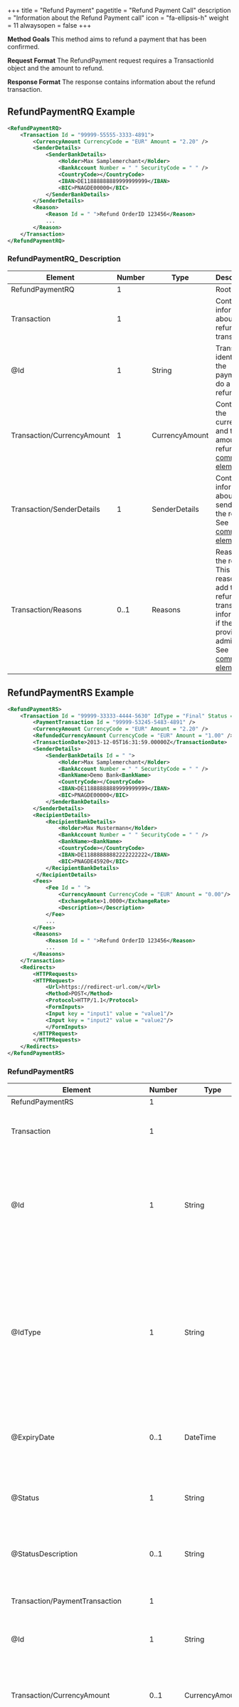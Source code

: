 +++
title = "Refund Payment"
pagetitle = "Refund Payment Call"
description = "Information about the Refund Payment call"
icon = "fa-ellipsis-h"
weight = 11
alwaysopen = false
+++

**Method Goals**
This method aims to refund a payment that has been confirmed.

**Request Format**
The RefundPayment request requires a TransactionId object and the amount to refund.

**Response Format**
The response contains information about the refund transaction.

## RefundPaymentRQ Example

~~~xml
<RefundPaymentRQ>
    <Transaction Id = "99999-55555-3333-4891">
        <CurrencyAmount CurrencyCode = "EUR" Amount = "2.20" />
        <SenderDetails>
            <SenderBankDetails>
                <Holder>Max Samplemerchant</Holder>
                <BankAccount Number = " " SecurityCode = " " />
                <CountryCode></CountryCode>
                <IBAN>DE11888888889999999999</IBAN>
                <BIC>PNAGDE00000</BIC>
            </SenderBankDetails>
        </SenderDetails>
        <Reason>
            <Reason Id = " ">Refund OrderID 123456</Reason>
            ...
        </Reason>
    </Transaction>
</RefundPaymentRQ>
~~~

### RefundPaymentRQ_ Description

|Element|Number|Type|Description|
| -----| -----| -----| ----- |
|RefundPaymentRQ|1| | Root node.|
|Transaction|1|  | Contains information about the refund transaction. |
|@Id|1| String | Transaction identifier of the payment to do a refund. |
|Transaction/CurrencyAmount|1| CurrencyAmount | Contains the currency and the amount to refund. See [common elements](../../common-elements/#currencyamount)|
|Transaction/SenderDetails|1| SenderDetails | Contains information about the sender of the refund. See [common elements](../../common-elements/#senderdetails). |
|Transaction/Reasons|0..1| Reasons | Reasons of the refund. This reasons are add to the refund transaction information if the provider admits it. See [common elements](../../common-elements/#reasons)|

## RefundPaymentRS Example

~~~xml
<RefundPaymentRS>
    <Transaction Id = "99999-33333-4444-5630" IdType = "Final" Status = "Success" StatusDescription = "Refunded">
        <PaymentTransaction Id = "99999-53245-5483-4891" />
        <CurrencyAmount CurrencyCode = "EUR" Amount = "2.20" />
        <RefundedCurrencyAmount CurrencyCode = "EUR" Amount = "1.00" />
        <TransactionDate>2013-12-05T16:31:59.00000Z</TransactionDate>
        <SenderDetails>
            <SenderBankDetails Id = " ">
                <Holder>Max Samplemerchant</Holder>
                <BankAccount Number = " " SecurityCode = " " />
                <BankName>Demo Bank<BankName>
                <CountryCode></CountryCode>
                <IBAN>DE11888888889999999999</IBAN>
                <BIC>PNAGDE00000</BIC>
            </SenderBankDetails>
        </SenderDetails>
        <RecipientDetails>
            <RecipientBankDetails>
                <Holder>Max Mustermann</Holder>
                <BankAccount Number = " " SecurityCode = " " />
                <BankName><BankName>
                <CountryCode></CountryCode>
                <IBAN>DE11888888882222222222</IBAN>
                <BIC>PNAGDE45920</BIC>
            </RecipientBankDetails>
         </RecipientDetails>
        <Fees>
            <Fee Id = " ">
                <CurrencyAmount CurrencyCode = "EUR" Amount = "0.00"/>
                <ExchangeRate>1.0000</ExchangeRate>
                <Description></Description>
            </Fee>
            ...
        </Fees>
        <Reasons>
            <Reason Id = " ">Refund OrderID 123456</Reason>
            ...
        </Reasons>
    </Transaction>
    <Redirects>
        <HTTPRequests>
        <HTTPRequest>
            <Url>https://redirect-url.com/</Url>
            <Method>POST</Method>
            <Protocol>HTTP/1.1</Protocol>
            <FormInputs>
            <Input key = "input1" value = "value1"/>
            <Input key = "input2" value = "value2"/>
            </FormInputs>
        </HTTPRequest>
        </HTTPRequests>
    </Redirects>
</RefundPaymentRS>
~~~

### RefundPaymentRS

|Element|Number|Type|Description|
| -----| -----| -----| ----- |
|RefundPaymentRS|1| | Root node.|
|Transaction|1| | Contains information about the refund transaction. |
|@Id|1| String | Refund transaction identifier if informed by provider. In other case this will contain the payment transaction identifier. |
|@IdType|1| String | Transaction Id type (possible values: "Expirable" or "Final"). If "Final", the transaction id will not change. If "Expirable", the transaction id returned is only valid until the ExpiryDate. |
|@ExpiryDate|0..1| DateTime | Transaction id expiration date. Only returned if IdType = Expirable. |
|@Status|1| String | Transaction status (possible value: "Success" or "Unknown"). |
|@StatusDescription|0..1| String | Additional information about the transaction status. |
|Transaction/PaymentTransaction|1| | Contains information about the payment refund. |
|@Id|1| String | Payment transaction identifier. |
|Transaction/CurrencyAmount|0..1| CurrencyAmount | Contains the currency and the amount of the payment transaction. See [common elements](../../common-elements/#currencyamount)|
|Transaction/RefundedCurrencyAmount|0..1| CurrencyAmount | Contains the currency and the amount of the refund transaction. See [common elements](../../common-elements/#currencyamount)|
|Transaction/TransactionDate|1| DateTime | Refund transaction date. |
|Transaction/SenderDetails|0..1| SenderDetails | Contains information about the refund sender. See [common elements](../../common-elements/#senderdetails). |
|Transaction/RecipientDetails|0..1| SenderDetails | Contains information about the refund recipient. Uses the same schema as the Sender Details. See [common elements](../../common-elements/#senderdetails). |
|Transaction/Fees|0..1| Fees | Contains information about the refund fees. See [common elements](../../common-elements/#fees)|
|Transaction/Reasons|0..1| Reasons | Reasons of the refund. See [common elements](../../common-elements/#reasons)|
|Redirects |0..1| Redirects | Information about how to redirect the user if needed. See [common elements](../../common-elements/#redirects)|
